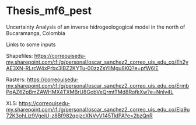 # Thesis_mf6_pest
Uncertainty Analysis of an inverse hidrogeologogical model in the north of Bucaramanga, Colombia

Links to some inputs

Shapefiles:
https://correouisedu-my.sharepoint.com/:f:/g/personal/oscar_sanchez2_correo_uis_edu_co/Eh2yAE3XN-RLrcW4xPrbx3IBZ2KYTu-00zzZsYilMgu8KQ?e=pfW6IE

Rasters:
https://correouisedu-my.sharepoint.com/:f:/g/personal/oscar_sanchez2_correo_uis_edu_co/ErmbPqAZ6ZpBmZAWHMX4TXMBrU8GobVeQrmtTMd8RofkXw?e=Nnlv4L

XLS:
https://correouisedu-my.sharepoint.com/:f:/g/personal/oscar_sanchez2_correo_uis_edu_co/Ela9u72K3ohLiz9VgeiU-z8Bf982qpjzcXNVvV145TkIPA?e=2bzQnR
